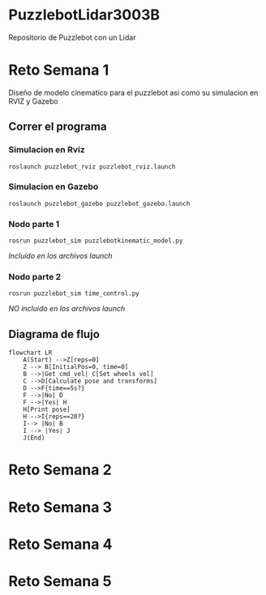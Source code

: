 # PuzzlebotLidar3003B
Repositorio de Puzzlebot con un Lidar

# Reto Semana 1
Diseño de modelo cinematico para el puzzlebot asi como su simulacion en RVIZ y Gazebo
## Correr el programa
### Simulacion en Rviz
```
roslaunch puzzlebot_rviz puzzlebot_rviz.launch
```
### Simulacion en Gazebo
```
roslaunch puzzlebot_gazebo puzzlebot_gazebo.launch
```
### Nodo parte 1
```
rosrun puzzlebot_sim puzzlebotkinematic_model.py
```
*Incluido en los archivos launch*

### Nodo parte 2
```
rosrun puzzlebot_sim time_control.py
```
*NO incluido en los archivos launch*

## Diagrama de flujo
```mermaid
flowchart LR
    A(Start) -->Z[reps=0] 
    Z --> B[InitialPos=0, time=0]
    B -->|Get cmd_vel| C[Set wheels vel]
    C -->D[Calculate pose and transforms]
    D -->F{time==5s?}
    F -->|No| D
    F -->|Yes| H
    H[Print pose]
    H -->I{reps==20?}
    I--> |No| B
    I --> |Yes| J
    J(End)
```


# Reto Semana 2
# Reto Semana 3
# Reto Semana 4
# Reto Semana 5
